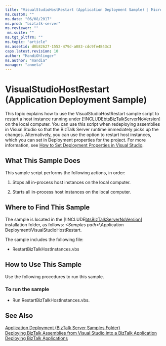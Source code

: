 ```yaml
---
title: "VisualStudioHostRestart (Application Deployment Sample) | Microsoft Docs"
ms.custom: ""
ms.date: "06/08/2017"
ms.prod: "biztalk-server"
ms.reviewer: ""
 ms.suite: ""
ms.tgt_pltfrm: ""
ms.topic: "article"
ms.assetid: d0b82627-1552-479d-a083-cdc9fe4843c3
caps.latest.revision: 10
author: "MandiOhlinger"
ms.author: "mandia"
manager: "anneta"
---
```

# VisualStudioHostRestart (Application Deployment Sample)
This topic explains how to use the VisualStudioHostRestart sample script to restart a host instance running under [!INCLUDE[btsBizTalkServerNoVersion](../includes/btsbiztalkservernoversion-md.md)] on the local computer. You can use this script when redeploying assemblies in Visual Studio so that the BizTalk Server runtime immediately picks up the changes. Alternatively, you can use the option to restart host instances, which you can set in Deployment properties for the project. For more information, see [How to Set Deployment Properties in Visual Studio](../core/how-to-set-deployment-properties-in-visual-studio.md).  
  
## What This Sample Does  
 This sample script performs the following actions, in order:  
  
1.  Stops all in-process host instances on the local computer.  
  
2.  Starts all in-process host instances on the local computer.  
  
## Where to Find This Sample  
 The sample is located in the [!INCLUDE[btsBizTalkServerNoVersion](../includes/btsbiztalkservernoversion-md.md)] installation folder, as follows: *\<Samples path>*\Application Deployment\VisualStudioHostRestart.  
  
 The sample includes the following file:  
  
-   RestartBizTalkHostInstances.vbs  
  
## How to Use This Sample  
 Use the following procedures to run this sample.  
  
### To run the sample  
  
-   Run RestartBizTalkHostInstances.vbs.  
  
## See Also  
 [Application Deployment (BizTalk Server Samples Folder)](../core/application-deployment-biztalk-server-samples-folder.md)   
 [Deploying BizTalk Assemblies from Visual Studio into a BizTalk Application](../core/deploying-biztalk-assemblies-from-visual-studio-into-a-biztalk-application.md)   
 [Deploying BizTalk Applications](../core/deploying-biztalk-applications.md)
